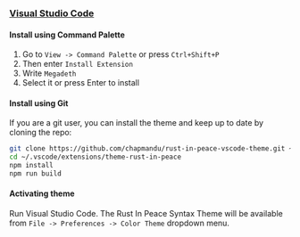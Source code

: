 ### [Visual Studio Code](https://code.visualstudio.com/)

#### Install using Command Palette

1.  Go to `View -> Command Palette` or press `Ctrl+Shift+P`
2.  Then enter `Install Extension`
3.  Write `Megadeth`
4.  Select it or press Enter to install

#### Install using Git

If you are a git user, you can install the theme and keep up to date by cloning the repo:

```bash
git clone https://github.com/chapmandu/rust-in-peace-vscode-theme.git ~/.vscode/extensions/theme-rust-in-peace
cd ~/.vscode/extensions/theme-rust-in-peace
npm install
npm run build
```

#### Activating theme

Run Visual Studio Code. The Rust In Peace Syntax Theme will be available from `File -> Preferences -> Color Theme` dropdown menu.
